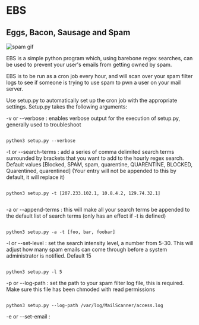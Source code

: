# EBS
## Eggs, Bacon, Sausage and Spam

![spam gif](http://68.media.tumblr.com/6f70a3509189c6148a25c6782ce41fdc/tumblr_ndjj6nDkt91u0k6deo1_500.gif)


EBS is a simple python program which, using barebone regex searches, can be used to prevent your user's emails from getting owned by spam.

EBS is to be run as a cron job every hour, and will scan over your spam filter logs to see if someone is trying to use spam to pwn a user on your mail server.

Use setup.py to automatically set up the cron job with the appropriate settings. Setup.py takes the following arguments:

-v or --verbose  :  enables verbose output for the execution of setup.py, generally used to troubleshoot 
```

python3 setup.py --verbose

```

-t or --search-terms  :  add a series of comma delimited search terms surrounded by brackets that you want to add to the hourly regex search. Default values [Blocked, SPAM, spam, quarentine, QUARENTINE, BLOCKED, Quarentined, quarentined] (Your entry will not be appended to this by default, it will replace it) 
```
  
python3 setup.py -t [207.233.102.1, 10.8.4.2, 129.74.32.1]
  
```
-a or --append-terms  :  this will make all your search terms be appended to the default list of search terms (only has an effect if -t is defined)
```

python3 setup.py -a -t [foo, bar, foobar] 

```
  
-l or --set-level  :  set the search intensity level, a number from 5-30. This will adjust how many spam emails can come through before a system administrator is notified. Default 15
```

python3 setup.py -l 5

```
  
-p or --log-path  :  set the path to your spam filter log file, this is required. Make sure this file has been chmoded with read permissions
```

python3 setup.py --log-path /var/log/MailScanner/access.log

```

-e or --set-email  :  
